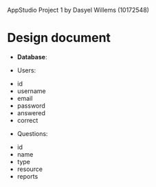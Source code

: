 AppStudio Project 1 by Dasyel Willems (10172548)

# Design document #

+   __Database__:   
 -  Users:  
  * id
  * username
  * email
  * password
  * answered
  * correct
 -  Questions:  
  * id
  * name
  * type
  * resource
  * reports
